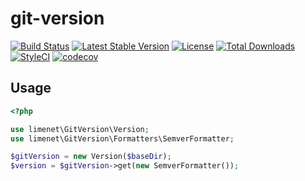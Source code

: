 # git-version
[![Build Status](https://travis-ci.org/limenet/smarty-partition.svg?branch=master)](https://travis-ci.org/limenet/smarty-partition)
[![Latest Stable Version](https://poser.pugx.org/limenet/smarty-partition/v/stable)](https://packagist.org/packages/limenet/smarty-partition)
[![License](https://poser.pugx.org/limenet/smarty-partition/license)](https://packagist.org/packages/limenet/smarty-partition)
[![Total Downloads](https://poser.pugx.org/limenet/smarty-partition/downloads)](https://packagist.org/packages/limenet/smarty-partition)
[![StyleCI](https://styleci.io/repos/29427550/shield)](https://styleci.io/repos/29427550)
[![codecov](https://codecov.io/gh/limenet/smarty-partition/branch/master/graph/badge.svg)](https://codecov.io/gh/limenet/smarty-partition)

## Usage

```php
<?php

use limenet\GitVersion\Version;
use limenet\GitVersion\Formatters\SemverFormatter;

$gitVersion = new Version($baseDir);
$version = $gitVersion->get(new SemverFormatter());

```